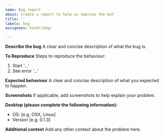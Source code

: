 ```yaml
---
name: Bug report
about: Create a report to help us improve the bot
title: ''
labels: bug
assignees: hendrikbgr

---
```


**Describe the bug**
A clear and concise description of what the bug is.

**To Reproduce**
Steps to reproduce the behaviour:

1. Start '...'
2. See error '...'

**Expected behaviour**
A clear and concise description of what you expected to happen.

**Screenshots**
If applicable, add screenshots to help explain your problem.

**Desktop (please complete the following information):**
 - OS: [e.g. OSX, Linux]
 - Version [e.g. 0.1.3]

**Additional context**
Add any other context about the problem here.
